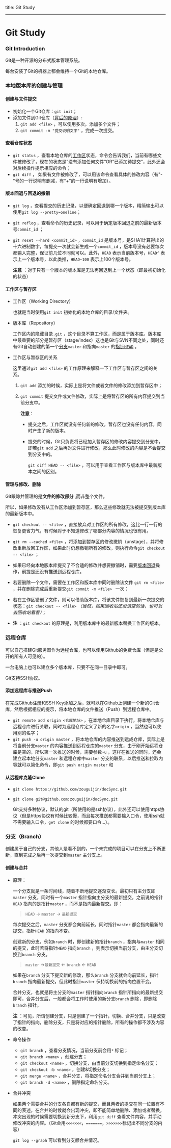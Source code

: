 title: Git Study

---

# Git Study
### Git Introduction

Git是一种开源的分布式版本管理系统。

每台安装了Git的机器上都会维持一个Git的本地仓库。

### 本地版本库的创建与管理

#### 创建与文件提交

- 初始化一个Git仓库：`git init`；
- 添加文件到Git仓库（[背后的原理](#gitadd-principle)）:
  1. `git add <file>` ，可以使用多次，添加多个文件；
  2. `git commit -m "提交说明文字"` ，完成一次提交。

#### 查看仓库状态

- `git status` ，查看本地仓库的[工作区](#workplace)状态，命令会告诉我们，当前有哪些文件被修改了，现在的状态是”没有添加任何文件“OR”已添加待提交“，此外还会对后续操作提示相应的命令；
- `git diff` ， 如果有文件被修改了，可以用该命令查看具体的修改内容（有"-"号的一行说明有删减，有“+”的一行说明有增加）。

#### 版本回退与回退的撤销

- `git log` ，查看提交的历史记录，以便确定回退到哪一个版本，精简输出可以使用`git log --pretty=oneline`；<span id="versionback"></span>

- `git reflog` ，查看命令的历史记录，可以用于确定版本回退之前的最新版本号`commit_id` ；

- `git reset --hard <commit_id>` ，`commit_id` 是版本号，是SHA1计算得出的十六进制数字，每提交一次就会新生成一个`commit_id` ，版本号没有必要每次都输入完整，保证前几位不同就可以。此外，`HEAD` 表示当前版本号，`HEAD^` 表示上一个版本号，以此类推，`HEAD~100` 表示上100个版本号。

  **注意** ：对于只有一个版本的版本库是无法再回退到上一个状态（即最初初始化的状态）

#### 工作区与暂存区

- <span id="workplace">工作区（Working Directory）</span>

  也就是当时使用`git init` 初始化的本地仓库的目录/文件夹。

- 版本库（Repository）

  工作区内的隐藏目录`.git` ，这个目录不算工作区，而是属于版本库。版本库中最重要的部分是暂存区（stage/index）这也是Git与SVN不同之处，同时还有Git自动创建的第一个[分支](#branch)`master` 和指向`master` 的[指针`HEAD`](#pointer-HEAD) 。

- 工作区与暂存区的关系

  这里通过`git add <file>` 的<span id="gitadd-principle">工作原理</span>来解释一下工作区与暂存区之间的关系。

  1. `git add` 添加的时候，实际上是将文件或者文件的修改添加到暂存区中；

  2. `git commit` 提交文件或文件修改，实际上是将暂存区的所有内容提交到当前分支中。

     **注意**：

     - 提交之后，工作区就没有任何新的修改，暂存区也没有任何内容，同时产生了新的版本。

     - 提交的时候，Git只负责将已经加入暂存区的修改内容提交到分支中，即若`git add` 之后再对文件进行修改，那么此时修改的内容是不会提交到分支中的。

       `git diff HEAD -- <file>` ，可以用于查看工作区与版本库中最新版本之间的区别。

#### 管理与修改、删除

Git跟踪并管理的是**文件的修改部分** ,而非整个文件。

所以，如果修改没有从工作区添加到暂存区，那么这些修改就无法被提交到版本库的最新版本中。

- `git checkout -- <file>` ，直接放弃对工作区的所有修改，这比一行一行的恢复更省力气，有时候对于不知道修改了哪部分内容的情况也很有用。

- `git rm --cached <file>` ，将添加到暂存区的修改撤销（unstage），并将修改重新放回工作区，如果此时仍想撤销所有的修改，则执行命令`git checkout -- <file>` ；

- 如果已经向本地版本库提交了不合适的修改并想要撤销时，需要[版本回退](#versionback)操作，前提是还没有推送到远程仓库。

- 若要删除一个文件，需要在工作区和版本库中同时删除该文件 `git rm <file>` ，并在删除完成后重新提交`git commit -m <file> ` 一次：

- 若在工作区错删了文件，则可以借助版本库，将该文件恢复到最新一次提交的状态：`git checkout -- <file>` *（当然，如果回收站还没清空的话，也可以去回收站看看）*；

- **注** ：`git checkout` 的原理是，利用版本库中的最新版本替换工作区的版本。


### 远程仓库

可以自己搭建Git服务器作为远程仓库，也可以使用Github的免费仓库（但是是公开的所有人可见的）。

一台电脑上也可以建立多个版本库，只要不在同一目录中即可。

Git支持SSH协议。

#### 添加远程库与推送Push

在完成Github注册和SSH Key添加之后，就可以在Github上创建一个新的Git仓库，然后根据相应的提示，将本地仓库的文件推送（Push）到远程仓库中。

- `git remote add origin <仓库地址>` ，在本地仓库目录下执行，将本地仓库与远程仓库进行关联，同时为远程仓库定义了新的名字`origin` ，当然也可以使用别的名字；
- `git push -u origin master` ，将本地仓库的内容推送到远成仓库，实际上是将当前分支`master` 的内容推送到远程仓库的`master` 分支，由于刚开始远程仓库是空的，所以第一次推送的时候，需要参数`-u` ，这样在推送的同时，还会建立起本地分支`master` 和远程仓库中`master` 分支的联系，以后推送和拉取内容就可以简化命令，即`git push origin master` 和

#### 从远程库克隆Clone

- `git clone https://github.com/zouguijin/docSync.git` 

- `git clone git@github.com:zouguijin/docSync.git` 

  Git支持多种协议，默认的git（所使用的是ssh协议），此外还可以使用https协议（但是https协议有时候比较慢，而且每次推送都需要输入口令，使用ssh就不需要输入口令，`get clone` 的时候都要口令...）。

### 分支（Branch）

创建属于自己的分支，其他人是看不到的，一个未完成的项目可以在分支上不断更新，直到完成之后再一次提交到`master` 主分支上。

#### 创建与合并

- 原理：

  一个分支就是一条时间线，随着不断地提交逐渐变长。最初只有主分支即`master` 分支，同时有一个`master` 指针指向主分支的最新提交，之前说的指针`HEAD` 指向的是指针`master` ，而不是指向最新提交。即：

  > `HEAD` -> `master` -> `最新提交` 

  每次提交之后，`master` 分支都会向前延长，同时指针`master` 都会指向最新的提交，指针`HEAD` 的指向不变。

  创建新的分支，例如`branch` 时，即创建新的指针`branch` ，指向与`master` 相同的提交，此时若将指针`HEAD` 指向`branch` ，则表示切换当前分支，由主分支切换到`branch` 分支。

  > `master` ->`最新提交` <- `branch` <- `HEAD`  

  如果在`branch` 分支下提交新的修改，那么`branch` 分支就会向前延长，指针`branch` 指向最新提交，但此时指针`master` 保持切换前的指向位置不变。

  合并分支，也就是将主分支的`master` 指针指向`branch` 指针所指向的最新提交即可，合并分支后，一般都会将工作时使用的新分支`branch` 删除，即删除`branch` 指针。

  **注** ：可见，所谓创建分支，只是创建了一个指针，切换、合并分支，只是改变了指针的指向，删除分支，只是将对应的指针删除，所有的操作都不涉及内容的改变。

- 命令操作

  - `git branch` ，查看分支情况，当前分支前会用`*` 标记；
  - `git branch <name>` ，创建分支；
  - `git checkout <name>` ，切换分支，由当前分支切换到指定命名分支；
  - `git checkout -b <name>` ，创建&切换分支；
  - `git merge <name>` ，合并分支，将指定命名分支合并到当前分支上；
  - `git branch -d <name>` ，删除指定命名分支。

- 合并冲突

  如果两个需要合并的分支各自都有新的提交，而且两者的提交在同一位置有不同的表述，在合并的时候就会出现冲突，即不能简单地删除、添加或者替换，冲突出现的时候需要切换到新分支下，利用`git diff` 查看文件内容，并手动修改冲突的内容。（Git会用`<<<<<<<`，`=======`，`>>>>>>>`标记出不同分支的内容）

  `git log --graph` 可以看到分支额合并情况。